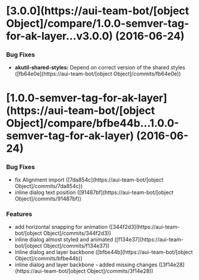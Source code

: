 <a name="3.0.0"></a>
# [3.0.0](https://aui-team-bot/[object Object]/compare/1.0.0-semver-tag-for-ak-layer...v3.0.0) (2016-06-24)


### Bug Fixes

* **akutil-shared-styles:** Depend on correct version of the shared styles ([fb64e0e](https://aui-team-bot/[object Object]/commits/fb64e0e))



<a name="1.0.0-semver-tag-for-ak-layer"></a>
# [1.0.0-semver-tag-for-ak-layer](https://aui-team-bot/[object Object]/compare/bfbe44b...1.0.0-semver-tag-for-ak-layer) (2016-06-24)


### Bug Fixes

* fix Alignment import ([7da854c](https://aui-team-bot/[object Object]/commits/7da854c))
* inline dialog text position ([91487bf](https://aui-team-bot/[object Object]/commits/91487bf))


### Features

* add horizontal snapping for animation ([344f2d3](https://aui-team-bot/[object Object]/commits/344f2d3))
* inline dialog almost styled and animated ([f134e37](https://aui-team-bot/[object Object]/commits/f134e37))
* inline dialog and layer backbone ([bfbe44b](https://aui-team-bot/[object Object]/commits/bfbe44b))
* inline dialog and layer backbone - added missing changes ([3f14e28](https://aui-team-bot/[object Object]/commits/3f14e28))



